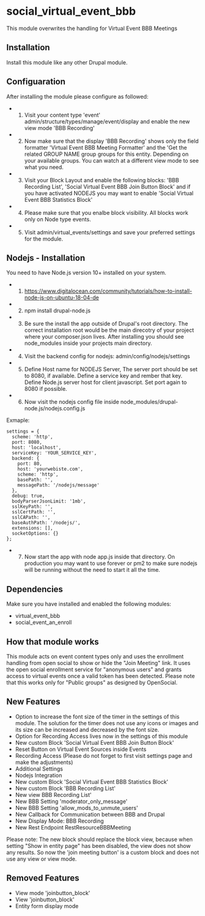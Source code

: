 # social_virtual_event_bbb
This module overwrites the handling for Virtual Event BBB Meetings
## Installation
Install this module like any other Drupal module.
## Configuaration
After installing the module please configure as followed:
- 1. Visit your content type 'event' admin/structure/types/manage/event/display and enable the new view mode 'BBB Recording'
- 2. Now make sure that the display 'BBB Recording' shows only the field formatter 'Virtual Event BBB Meeting Formatter' and the 'Get the related GROUP NAME group groups for this entity. Depending on your available groups. You can watch at a different view mode to see what you need.
- 3. Visit your Block Layout and enable the following blocks: 'BBB Recording List', 'Social Virtual Event BBB Join Button Block' and if you have activated NODEJS you may want to enable 'Social Virtual Event BBB Statistics Block'
- 4. Please make sure that you enalbe block visibility. All blocks work only on Node type events.
- 5. Visit admin/virtual_events/settings and save your preferred settings for the module.

## Nodejs - Installation
You need to have Node.js version 10+ installed on your system. 
- 1. https://www.digitalocean.com/community/tutorials/how-to-install-node-js-on-ubuntu-18-04-de
- 2. npm install drupal-node.js
- 3. Be sure the install the app outside of Drupal's root directory. The correct installation root would be the main direcotry of your project where your composer.json lives. After installing you should see node_modules inside your projects main directory.
- 4. Visit the backend config for nodejs: admin/config/nodejs/settings
- 5. Define Host name for NODEJS Server, The server port should be set to 8080, if available. Define a service key and rember that key. Define Node.js server host for client javascript. Set port again to 8080 if possible.
- 6. Now visit the nodejs config file inside node_modules/drupal-node.js/nodejs.config.js

Exmaple:

```
settings = {
  scheme: 'http',
  port: 8080,
  host: 'localhost',
  serviceKey: 'YOUR_SERVICE_KEY',
  backend: {
    port: 80,
    host: 'yourwebiste.com',
    scheme: 'http',
    basePath: '',
    messagePath: '/nodejs/message'
  },
  debug: true,
  bodyParserJsonLimit: '1mb',
  sslKeyPath: '',
  sslCertPath: '',
  sslCAPath: '',
  baseAuthPath: '/nodejs/',
  extensions: [],
  socketOptions: {}
};

```

- 7. Now start the app with node app.js inside that directory. On production you may want to use forever or pm2 to make sure nodejs will be running without the need to start it all the time.


## Dependencies
Make sure you have installed and enabled the following modules:
- virtual_event_bbb
- social_event_an_enroll
## How that module works
This module acts on event content types only and uses the enrollment handling from open social to show or hide the "Join Meeting" link. It uses the open social enrollment service for "anonymous users" and grants access to virtual events once a valid token has been detected. Please note that this works only for "Public groups" as designed by OpenSocial.
## New Features
- Option to increase the font size of the timer in the settings of this module. The solution for the timer does not use any icons or images and its size can be increased and decreased by the font size.
- Option for Recording Access lives now in the settings of this module
- New custom Block 'Social Virtual Event BBB Join Button Block'
- Reset Button on Virtual Event Sources inside Events
- Recording Access (Please do not forget to first visit settings page and make the adjustments)
- Additional Settings
- Nodejs Integration
- New custom Block 'Social Virtual Event BBB Statistics Block'
- New custom Block 'BBB Recording List'
- New view BBB Recording List'
- New BBB Setting 'moderator_only_message' 
- New BBB Setting 'allow_mods_to_unmute_users'
- New Callback for Communication between BBB and Drupal
- New Display Mode: BBB Recording
- New Rest Endpoint RestResourceBBBMeeting

Please note: The new block should replace the block view, because when setting "Show in entity page" has been disabled, the view does not show any results. So now the 'join meeting button' is a custom block and does not use any view or view mode.

## Removed Features
- View mode 'joinbutton_block'
- View 'joinbutton_block'
- Entity form display mode





 
